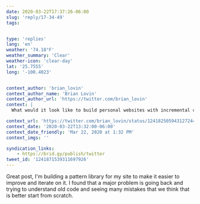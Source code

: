 ```yaml
---
date: 2020-03-22T17:37:26-06:00
slug: 'reply/17-34-49'
tags:


type: 'replies'
lang: 'en'
weather: '74.18°F'
weather_summary: 'Clear'
weather-icon: 'clear-day'
lat: '25.7555'
long: '-100.4023'


context_author: 'brian_lovin'
context_author_name: 'Brian Lovin'
context_author_url: 'https://twitter.com/brian_lovin'
context: |
  What would it look like to build personal websites with incremental correctness in mind? Some thoughts:‪https://brianlovin.com/overthought/incrementally-correct-personal-websites …‬

context_url: 'https://twitter.com/brian_lovin/status/1241825059431272448?s=12'
context_date: '2020-03-22T13:32:00-06:00'
context_date_friendly: 'Mar 22, 2020 at 1:32 PM'
context_imgs: ''

syndication_links:
    - https://brid.gy/publish/twitter
tweet_id: '1241871539311697926'
---
```

Great post, I'm building a pattern library for my site to make it easier to improve and iterate on it. I found that a major problem is going back and trying to understand old code and seeing many mistakes that we think that is better start from scratch.
